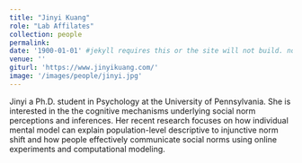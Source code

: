 ```yaml
---
title: "Jinyi Kuang"
role: "Lab Affilates"
collection: people
permalink: 
date: '1900-01-01' #jekyll requires this or the site will not build. not sure what it does yet. order?
venue: ''
giturl: 'https://www.jinyikuang.com/'
image: '/images/people/jinyi.jpg'
---
```

Jinyi a Ph.D. student in Psychology at the University of Pennsylvania. She is interested in the the cognitive mechanisms underlying social norm perceptions and inferences. Her recent research focuses on how individual mental model can explain population-level descriptive to injunctive norm shift and how people effectively communicate social norms using online experiments and computational modeling.
